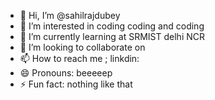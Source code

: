 - 👋 Hi, I’m @sahilrajdubey
- 👀 I’m interested in coding coding and coding
- 🌱 I’m currently learning at SRMIST delhi NCR
- 💞️ I’m looking to collaborate on 
- 📫 How to reach me ; linkdin:
- 😄 Pronouns: beeeeep
- ⚡ Fun fact: nothing like that

<!---
sahilrajdubey/sahilrajdubey is a ✨ special ✨ repository because its `README.md` (this file) appears on your GitHub profile.
You can click the Preview link to take a look at your changes.
--->
